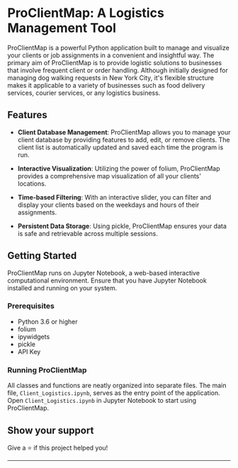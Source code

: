 # ProClientMap: A Logistics Management Tool

ProClientMap is a powerful Python application built to manage and visualize your clients or job assignments in a convenient and insightful way. The primary aim of ProClientMap is to provide logistic solutions to businesses that involve frequent client or order handling. Although initially designed for managing dog walking requests in New York City, it's flexible structure makes it applicable to a variety of businesses such as food delivery services, courier services, or any logistics business.

## Features

- **Client Database Management**: ProClientMap allows you to manage your client database by providing features to add, edit, or remove clients. The client list is automatically updated and saved each time the program is run.

- **Interactive Visualization**: Utilizing the power of folium, ProClientMap provides a comprehensive map visualization of all your clients' locations. 

- **Time-based Filtering**: With an interactive slider, you can filter and display your clients based on the weekdays and hours of their assignments.

- **Persistent Data Storage**: Using pickle, ProClientMap ensures your data is safe and retrievable across multiple sessions.

## Getting Started

ProClientMap runs on Jupyter Notebook, a web-based interactive computational environment. Ensure that you have Jupyter Notebook installed and running on your system.

### Prerequisites

- Python 3.6 or higher
- folium
- ipywidgets
- pickle
- API Key

### Running ProClientMap

All classes and functions are neatly organized into separate files. The main file, `Client_Logistics.ipynb`, serves as the entry point of the application. Open `Client_Logistics.ipynb` in Jupyter Notebook to start using ProClientMap.

## Show your support

Give a ⭐️ if this project helped you!

---
